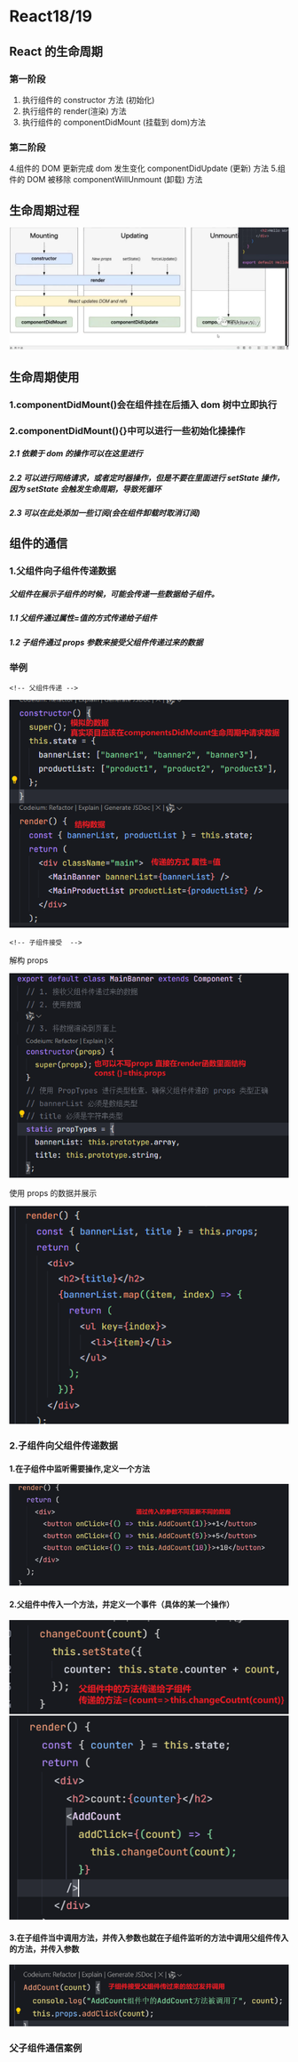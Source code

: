 # React18/19

## React 的生命周期

### 第一阶段

1. 执行组件的 constructor 方法 (初始化)
2. 执行组件的 render(渲染) 方法
3. 执行组件的 componentDidMount (挂载到 dom)方法

### 第二阶段

4.组件的 DOM 更新完成 dom 发生变化 componentDidUpdate (更新) 方法 5.组件的 DOM 被移除 componentWillUnmount (卸载) 方法

## 生命周期过程

![alt text](image.png)

## 生命周期使用

### 1.componentDidMount()会在组件挂在后插入 dom 树中立即执行

### 2.componentDidMount(){}中可以进行一些初始化操操作

##### 2.1 依赖于 dom 的操作可以在这里进行

##### 2.2 可以进行网络请求，或者定时器操作，但是不要在里面进行 setState 操作，因为 setState 会触发生命周期，导致死循环

##### 2.3 可以在此处添加一些订阅(会在组件卸载时取消订阅)

## 组件的通信

### 1.父组件向子组件传递数据

##### 父组件在展示子组件的时候，可能会传递一些数据给子组件。

##### 1.1 父组件通过属性=值的方式传递给子组件

##### 1.2 子组件通过 props 参数来接受父组件传递过来的数据

### 举例

    <!-- 父组件传递 -->

![alt text](image-4.png)

    <!-- 子组件接受  -->

解构 props

![alt text](image-8.png)

使用 props 的数据并展示

![alt text](image-9.png)

### 2.子组件向父组件传递数据

#### 1.在子组件中监听需要操作,定义一个方法

![alt text](image-10.png)

#### 2.父组件中传入一个方法，并定义一个事件（具体的某一个操作）

![alt text](image-13.png)
![alt text](image-12.png)

#### 3.在子组件当中调用方法，并传入参数也就在子组件监听的方法中调用父组件传入的方法，并传入参数

![alt text](image-14.png)

### 父子组件通信案例
